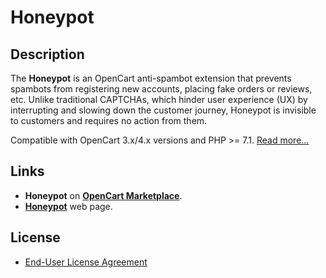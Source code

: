 # Honeypot

## Description

The **Honeypot** is an OpenCart anti-spambot extension that prevents spambots from registering new accounts, placing fake orders or reviews, etc. Unlike traditional CAPTCHAs, which hinder user experience (UX) by interrupting and slowing down the customer journey, Honeypot is invisible to customers and requires no action from them.

Compatible with OpenCart 3.x/4.x versions and PHP >= 7.1. [Read more...](./module)

## Links

* **Honeypot** on [**OpenCart Marketplace**](https://www.opencart.com/index.php?route=marketplace/extension/info&extension_id=45552).
* [**Honeypot**](https://www.ocmod.space/honeypot) web page.

## License

* [End-User License Agreement](EULA.txt)
